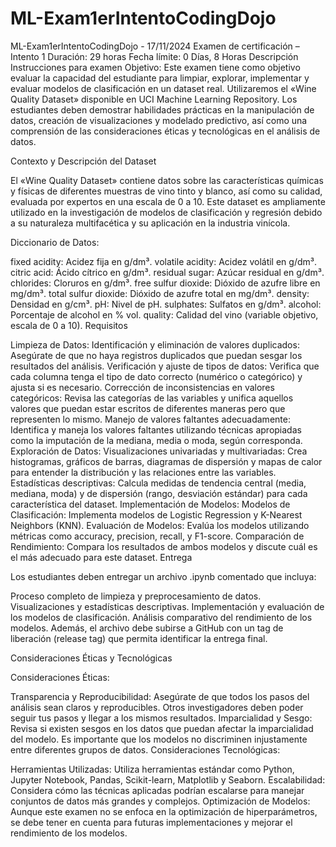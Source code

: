 # ML-Exam1erIntentoCodingDojo
ML-Exam1erIntentoCodingDojo - 17/11/2024
Examen de certificación – Intento 1
Duración: 29 horas
Fecha límite: 0 Días, 8 Horas
Descripción
Instrucciones para examen
Objetivo: Este examen tiene como objetivo evaluar la capacidad del estudiante para limpiar, explorar, implementar y evaluar modelos de clasificación en un dataset real. Utilizaremos el «Wine Quality Dataset» disponible en UCI Machine Learning Repository. Los estudiantes deben demostrar habilidades prácticas en la manipulación de datos, creación de visualizaciones y modelado predictivo, así como una comprensión de las consideraciones éticas y tecnológicas en el análisis de datos.

Contexto y Descripción del Dataset

El «Wine Quality Dataset» contiene datos sobre las características químicas y físicas de diferentes muestras de vino tinto y blanco, así como su calidad, evaluada por expertos en una escala de 0 a 10. Este dataset es ampliamente utilizado en la investigación de modelos de clasificación y regresión debido a su naturaleza multifacética y su aplicación en la industria vinícola.

Diccionario de Datos:

fixed acidity: Acidez fija en g/dm³.
volatile acidity: Acidez volátil en g/dm³.
citric acid: Ácido cítrico en g/dm³.
residual sugar: Azúcar residual en g/dm³.
chlorides: Cloruros en g/dm³.
free sulfur dioxide: Dióxido de azufre libre en mg/dm³.
total sulfur dioxide: Dióxido de azufre total en mg/dm³.
density: Densidad en g/cm³.
pH: Nivel de pH.
sulphates: Sulfatos en g/dm³.
alcohol: Porcentaje de alcohol en % vol.
quality: Calidad del vino (variable objetivo, escala de 0 a 10).
Requisitos

Limpieza de Datos:
Identificación y eliminación de valores duplicados: Asegúrate de que no haya registros duplicados que puedan sesgar los resultados del análisis.
Verificación y ajuste de tipos de datos: Verifica que cada columna tenga el tipo de dato correcto (numérico o categórico) y ajusta si es necesario.
Corrección de inconsistencias en valores categóricos: Revisa las categorías de las variables y unifica aquellos valores que puedan estar escritos de diferentes maneras pero que representen lo mismo.
Manejo de valores faltantes adecuadamente: Identifica y maneja los valores faltantes utilizando técnicas apropiadas como la imputación de la mediana, media o moda, según corresponda.
Exploración de Datos:
Visualizaciones univariadas y multivariadas: Crea histogramas, gráficos de barras, diagramas de dispersión y mapas de calor para entender la distribución y las relaciones entre las variables.
Estadísticas descriptivas: Calcula medidas de tendencia central (media, mediana, moda) y de dispersión (rango, desviación estándar) para cada característica del dataset.
Implementación de Modelos:
Modelos de Clasificación: Implementa modelos de Logistic Regression y K-Nearest Neighbors (KNN).
Evaluación de Modelos: Evalúa los modelos utilizando métricas como accuracy, precision, recall, y F1-score.
Comparación de Rendimiento: Compara los resultados de ambos modelos y discute cuál es el más adecuado para este dataset.
Entrega

Los estudiantes deben entregar un archivo .ipynb comentado que incluya:

Proceso completo de limpieza y preprocesamiento de datos.
Visualizaciones y estadísticas descriptivas.
Implementación y evaluación de los modelos de clasificación.
Análisis comparativo del rendimiento de los modelos.
Además, el archivo debe subirse a GitHub con un tag de liberación (release tag) que permita identificar la entrega final.

Consideraciones Éticas y Tecnológicas

Consideraciones Éticas:

Transparencia y Reproducibilidad: Asegúrate de que todos los pasos del análisis sean claros y reproducibles. Otros investigadores deben poder seguir tus pasos y llegar a los mismos resultados.
Imparcialidad y Sesgo: Revisa si existen sesgos en los datos que puedan afectar la imparcialidad del modelo. Es importante que los modelos no discriminen injustamente entre diferentes grupos de datos.
Consideraciones Tecnológicas:

Herramientas Utilizadas: Utiliza herramientas estándar como Python, Jupyter Notebook, Pandas, Scikit-learn, Matplotlib y Seaborn.
Escalabilidad: Considera cómo las técnicas aplicadas podrían escalarse para manejar conjuntos de datos más grandes y complejos.
Optimización de Modelos: Aunque este examen no se enfoca en la optimización de hiperparámetros, se debe tener en cuenta para futuras implementaciones y mejorar el rendimiento de los modelos.
